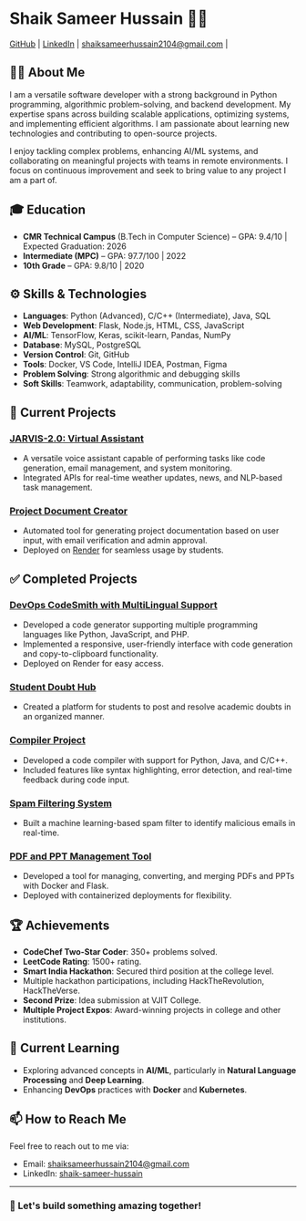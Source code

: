 # Shaik Sameer Hussain 👨‍💻

[GitHub](https://github.com/Sameerq7) | [LinkedIn](https://www.linkedin.com/in/shaik-sameer-hussain-b88323250/) | shaiksameerhussain2104@gmail.com | 

## 👨‍💻 About Me
I am a versatile software developer with a strong background in Python programming, algorithmic problem-solving, and backend development. My expertise spans across building scalable applications, optimizing systems, and implementing efficient algorithms. I am passionate about learning new technologies and contributing to open-source projects.

I enjoy tackling complex problems, enhancing AI/ML systems, and collaborating on meaningful projects with teams in remote environments. I focus on continuous improvement and seek to bring value to any project I am a part of.

## 🎓 Education
- **CMR Technical Campus** (B.Tech in Computer Science) – GPA: 9.4/10 | Expected Graduation: 2026
- **Intermediate (MPC)** – GPA: 97.7/100 | 2022
- **10th Grade** – GPA: 9.8/10 | 2020

## ⚙️ Skills & Technologies
- **Languages**: Python (Advanced), C/C++ (Intermediate), Java, SQL
- **Web Development**: Flask, Node.js, HTML, CSS, JavaScript
- **AI/ML**: TensorFlow, Keras, scikit-learn, Pandas, NumPy
- **Database**: MySQL, PostgreSQL
- **Version Control**: Git, GitHub
- **Tools**: Docker, VS Code, IntelliJ IDEA, Postman, Figma
- **Problem Solving**: Strong algorithmic and debugging skills
- **Soft Skills**: Teamwork, adaptability, communication, problem-solving

## 🚀 Current Projects

### **[JARVIS-2.0: Virtual Assistant](https://github.com/Sameerq7/JARVIS-2.0)**
- A versatile voice assistant capable of performing tasks like code generation, email management, and system monitoring.
- Integrated APIs for real-time weather updates, news, and NLP-based task management.

### **[Project Document Creator](https://github.com/Sameerq7/ProjectDocumentCreator)**
- Automated tool for generating project documentation based on user input, with email verification and admin approval.
- Deployed on [Render](https://project-document-creator.onrender.com/) for seamless usage by students.

## ✅ Completed Projects

### **[DevOps CodeSmith with MultiLingual Support](https://github.com/Sameerq7/DevOpsCodeSmith-with-MultiLingual-Support)**
- Developed a code generator supporting multiple programming languages like Python, JavaScript, and PHP.
- Implemented a responsive, user-friendly interface with code generation and copy-to-clipboard functionality.
- Deployed on Render for easy access.

### **[Student Doubt Hub](https://github.com/Sameerq7/StudentDoubtHub)**
- Created a platform for students to post and resolve academic doubts in an organized manner.

### **[Compiler Project](https://github.com/Sameerq7/CompilerProject)**
- Developed a code compiler with support for Python, Java, and C/C++.
- Included features like syntax highlighting, error detection, and real-time feedback during code input.

### **[Spam Filtering System](https://github.com/Sameerq7/SpamFilterPlus)**
- Built a machine learning-based spam filter to identify malicious emails in real-time.

### **[PDF and PPT Management Tool](https://github.com/Sameerq7/PDFPPTManager)**
- Developed a tool for managing, converting, and merging PDFs and PPTs with Docker and Flask.
- Deployed with containerized deployments for flexibility.

## 🏆 Achievements
- **CodeChef Two-Star Coder**: 350+ problems solved.
- **LeetCode Rating**: 1500+ rating.
- **Smart India Hackathon**: Secured third position at the college level.
- Multiple hackathon participations, including HackTheRevolution, HackTheVerse.
- **Second Prize**: Idea submission at VJIT College.
- **Multiple Project Expos**: Award-winning projects in college and other institutions.

## 🌱 Current Learning
- Exploring advanced concepts in **AI/ML**, particularly in **Natural Language Processing** and **Deep Learning**.
- Enhancing **DevOps** practices with **Docker** and **Kubernetes**.

## 📫 How to Reach Me
Feel free to reach out to me via:
- Email: [shaiksameerhussain2104@gmail.com](mailto:shaiksameerhussain2104@gmail.com)
- LinkedIn: [shaik-sameer-hussain](https://www.linkedin.com/in/shaik-sameer-hussain-b88323250/)

---

### 👾 Let's build something amazing together!
